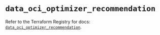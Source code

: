 # `data_oci_optimizer_recommendation`

Refer to the Terraform Registry for docs: [`data_oci_optimizer_recommendation`](https://registry.terraform.io/providers/oracle/oci/7.19.0/docs/data-sources/optimizer_recommendation).
